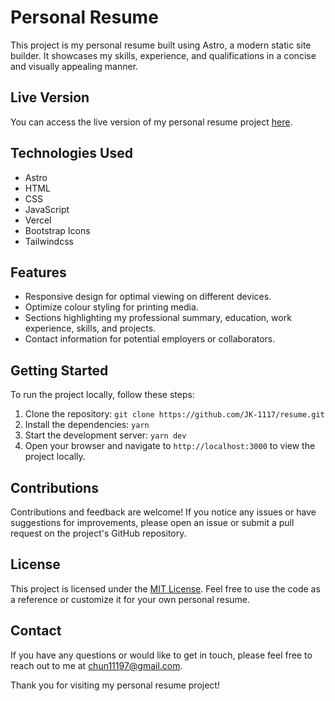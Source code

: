 # Personal Resume

This project is my personal resume built using Astro, a modern static site builder. It showcases my skills, experience, and qualifications in a concise and visually appealing manner.

## Live Version

You can access the live version of my personal resume project [here](https://resume-indol-delta.vercel.app/).

## Technologies Used

- Astro
- HTML
- CSS
- JavaScript
- Vercel
- Bootstrap Icons
- Tailwindcss

## Features

- Responsive design for optimal viewing on different devices.
- Optimize colour styling for printing media.
- Sections highlighting my professional summary, education, work experience, skills, and projects.
- Contact information for potential employers or collaborators.

## Getting Started

To run the project locally, follow these steps:

1. Clone the repository: `git clone https://github.com/JK-1117/resume.git`
2. Install the dependencies: `yarn`
3. Start the development server: `yarn dev`
4. Open your browser and navigate to `http://localhost:3000` to view the project locally.

## Contributions

Contributions and feedback are welcome! If you notice any issues or have suggestions for improvements, please open an issue or submit a pull request on the project's GitHub repository.

## License

This project is licensed under the [MIT License](LICENSE). Feel free to use the code as a reference or customize it for your own personal resume.

## Contact

If you have any questions or would like to get in touch, please feel free to reach out to me at [chun11197@gmail.com](mailto:chun11197@gmail.com).

Thank you for visiting my personal resume project!
